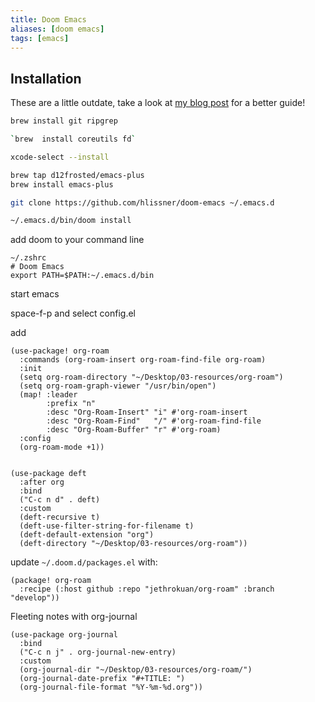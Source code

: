 ```yaml
---
title: Doom Emacs
aliases: [doom emacs]
tags: [emacs]
---
```


## Installation

These are a little outdate, take a look at [my blog post](https://www.ianjones.us/2020-05-05-doom-emacs/) for a better guide!

```bash
brew install git ripgrep

`brew  install coreutils fd`

xcode-select --install

brew tap d12frosted/emacs-plus
brew install emacs-plus

git clone https://github.com/hlissner/doom-emacs ~/.emacs.d

~/.emacs.d/bin/doom install
```

add doom to your command line

```
~/.zshrc
# Doom Emacs
export PATH=$PATH:~/.emacs.d/bin
```

start emacs

space-f-p and select config.el

add

```
(use-package! org-roam
  :commands (org-roam-insert org-roam-find-file org-roam)
  :init
  (setq org-roam-directory "~/Desktop/03-resources/org-roam")
  (setq org-roam-graph-viewer "/usr/bin/open")
  (map! :leader
        :prefix "n"
        :desc "Org-Roam-Insert" "i" #'org-roam-insert
        :desc "Org-Roam-Find"   "/" #'org-roam-find-file
        :desc "Org-Roam-Buffer" "r" #'org-roam)
  :config
  (org-roam-mode +1))


(use-package deft
  :after org
  :bind
  ("C-c n d" . deft)
  :custom
  (deft-recursive t)
  (deft-use-filter-string-for-filename t)
  (deft-default-extension "org")
  (deft-directory "~/Desktop/03-resources/org-roam"))

```

update `~/.doom.d/packages.el` with:

```
(package! org-roam
  :recipe (:host github :repo "jethrokuan/org-roam" :branch "develop"))

```

Fleeting notes with org-journal

```
(use-package org-journal
  :bind
  ("C-c n j" . org-journal-new-entry)
  :custom
  (org-journal-dir "~/Desktop/03-resources/org-roam/")
  (org-journal-date-prefix "#+TITLE: ")
  (org-journal-file-format "%Y-%m-%d.org"))
```
